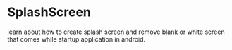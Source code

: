 # SplashScreen
learn about how to create splash screen and remove blank or white screen that comes while startup application in android.
